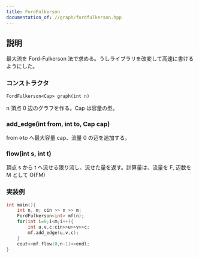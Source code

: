 ```yaml
---
title: FordFulkerson
documentation_of: //graph/fordfulkerson.hpp
---
```


## 説明

最大流を Ford-Fulkerson 法で求める。うしライブラリを改変して高速に書けるようにした。

### コンストラクタ

`FordFulkerson<Cap> graph(int n)`

n 頂点 0 辺のグラフを作る。Cap は容量の型。

### add_edge(int from, int to, Cap cap)

from→to へ最大容量 cap、流量 0 の辺を追加する。

### flow(int s, int t)

頂点 s から t へ流せる限り流し、流せた量を返す。計算量は、流量を F, 辺数を M として O(FM)

### 実装例

```cpp
int main(){
	int n, m; cin >> n >> m;
	FordFulkerson<int> mf(n);
	for(int i=0;i<m;i++){
		int u,v,c;cin>>u>>v>>c;
		mf.add_edge(u,v,c);
	}
	cout<<mf.flow(0,n-1)<<endl;
}
```